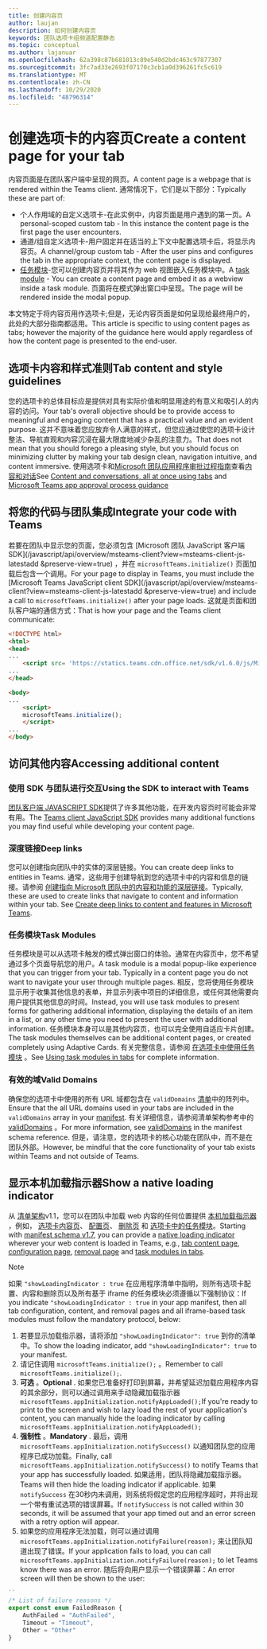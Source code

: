 ```yaml
---
title: 创建内容页
author: laujan
description: 如何创建内容页
keywords: 团队选项卡组频道配置静态
ms.topic: conceptual
ms.author: lajanuar
ms.openlocfilehash: 62a398c87b681013c89e540d2bdc463c97877307
ms.sourcegitcommit: 3fc7ad33e2693f07170c3cb1a0d396261fc5c619
ms.translationtype: MT
ms.contentlocale: zh-CN
ms.lasthandoff: 10/29/2020
ms.locfileid: "48796314"
---
```

# <a name="create-a-content-page-for-your-tab"></a><span data-ttu-id="ce131-104">创建选项卡的内容页</span><span class="sxs-lookup"><span data-stu-id="ce131-104">Create a content page for your tab</span></span>

<span data-ttu-id="ce131-105">内容页面是在团队客户端中呈现的网页。</span><span class="sxs-lookup"><span data-stu-id="ce131-105">A content page is a webpage that is rendered within the Teams client.</span></span> <span data-ttu-id="ce131-106">通常情况下，它们是以下部分：</span><span class="sxs-lookup"><span data-stu-id="ce131-106">Typically these are part of:</span></span>

* <span data-ttu-id="ce131-107">个人作用域的自定义选项卡-在此实例中，内容页面是用户遇到的第一页。</span><span class="sxs-lookup"><span data-stu-id="ce131-107">A personal-scoped custom tab - In this instance the content page is the first page the user encounters.</span></span>
* <span data-ttu-id="ce131-108">通道/组自定义选项卡-用户固定并在适当的上下文中配置选项卡后，将显示内容页。</span><span class="sxs-lookup"><span data-stu-id="ce131-108">A channel/group custom tab - After the user pins and configures the tab in the appropriate context, the content page is displayed.</span></span>
* <span data-ttu-id="ce131-109">[任务模块](~/task-modules-and-cards/what-are-task-modules.md)-您可以创建内容页并将其作为 web 视图嵌入任务模块中。</span><span class="sxs-lookup"><span data-stu-id="ce131-109">A [task module](~/task-modules-and-cards/what-are-task-modules.md) - You can create a content page and embed it as a webview inside a task module.</span></span> <span data-ttu-id="ce131-110">页面将在模式弹出窗口中呈现。</span><span class="sxs-lookup"><span data-stu-id="ce131-110">The page will be rendered inside the modal popup.</span></span>

<span data-ttu-id="ce131-111">本文特定于将内容页用作选项卡;但是，无论内容页面是如何呈现给最终用户的，此处的大部分指南都适用。</span><span class="sxs-lookup"><span data-stu-id="ce131-111">This article is specific to using content pages as tabs; however the majority of the guidance here would apply regardless of how the content page is presented to the end-user.</span></span>

## <a name="tab-content-and-style-guidelines"></a><span data-ttu-id="ce131-112">选项卡内容和样式准则</span><span class="sxs-lookup"><span data-stu-id="ce131-112">Tab content and style guidelines</span></span>

<span data-ttu-id="ce131-113">您的选项卡的总体目标应是提供对具有实际价值和明显用途的有意义和吸引人的内容的访问。</span><span class="sxs-lookup"><span data-stu-id="ce131-113">Your tab's overall objective should be to provide access to meaningful and engaging content that has a practical value and an evident purpose.</span></span> <span data-ttu-id="ce131-114">这并不意味着您应放弃令人满意的样式，但您应通过使您的选项卡设计整洁、导航直观和内容沉浸在最大限度地减少杂乱的注意力。</span><span class="sxs-lookup"><span data-stu-id="ce131-114">That does not mean that you should forego a pleasing style, but you should focus on minimizing clutter by making your tab design clean, navigation intuitive, and content immersive.</span></span> <span data-ttu-id="ce131-115">使用选项卡和[Microsoft 团队应用程序审批过程指南](~/concepts/deploy-and-publish/appsource/prepare/frequently-failed-cases.md)查看[内容和对话](~/tabs/design/tabs.md)</span><span class="sxs-lookup"><span data-stu-id="ce131-115">See [Content and conversations, all at once using tabs](~/tabs/design/tabs.md) and [Microsoft Teams app approval process guidance](~/concepts/deploy-and-publish/appsource/prepare/frequently-failed-cases.md)</span></span>

## <a name="integrate-your-code-with-teams"></a><span data-ttu-id="ce131-116">将您的代码与团队集成</span><span class="sxs-lookup"><span data-stu-id="ce131-116">Integrate your code with Teams</span></span>

<span data-ttu-id="ce131-117">若要在团队中显示您的页面，您必须包含 [Microsoft 团队 JavaScript 客户端 SDK](/javascript/api/overview/msteams-client?view=msteams-client-js-latestadd &preserve-view=true) ，并在 `microsoftTeams.initialize()` 页面加载后包含一个调用。</span><span class="sxs-lookup"><span data-stu-id="ce131-117">For your page to display in Teams, you must include the [Microsoft Teams JavaScript client SDK](/javascript/api/overview/msteams-client?view=msteams-client-js-latestadd &preserve-view=true) and include a call to `microsoftTeams.initialize()` after your page loads.</span></span> <span data-ttu-id="ce131-118">这就是页面和团队客户端的通信方式：</span><span class="sxs-lookup"><span data-stu-id="ce131-118">That is how your page and the Teams client communicate:</span></span>

```html
<!DOCTYPE html>
<html>
<head>
...
    <script src= 'https://statics.teams.cdn.office.net/sdk/v1.6.0/js/MicrosoftTeams.min.js'></script>
...
</head>

<body>
...
    <script>
    microsoftTeams.initialize();
    </script>
...
</body>
```

## <a name="accessing-additional-content"></a><span data-ttu-id="ce131-119">访问其他内容</span><span class="sxs-lookup"><span data-stu-id="ce131-119">Accessing additional content</span></span>

### <a name="using-the-sdk-to-interact-with-teams"></a><span data-ttu-id="ce131-120">使用 SDK 与团队进行交互</span><span class="sxs-lookup"><span data-stu-id="ce131-120">Using the SDK to interact with Teams</span></span>

<span data-ttu-id="ce131-121">[团队客户端 JAVASCRIPT SDK](~/tabs/how-to/using-teams-client-sdk.md)提供了许多其他功能，在开发内容页时可能会非常有用。</span><span class="sxs-lookup"><span data-stu-id="ce131-121">The [Teams client JavaScript SDK](~/tabs/how-to/using-teams-client-sdk.md) provides many additional functions you may find useful while developing your content page.</span></span>

### <a name="deep-links"></a><span data-ttu-id="ce131-122">深度链接</span><span class="sxs-lookup"><span data-stu-id="ce131-122">Deep links</span></span>

<span data-ttu-id="ce131-123">您可以创建指向团队中的实体的深层链接。</span><span class="sxs-lookup"><span data-stu-id="ce131-123">You can create deep links to entities in Teams.</span></span> <span data-ttu-id="ce131-124">通常，这些用于创建导航到您的选项卡中的内容和信息的链接。请参阅 [创建指向 Microsoft 团队中的内容和功能的深层链接](~/concepts/build-and-test/deep-links.md)。</span><span class="sxs-lookup"><span data-stu-id="ce131-124">Typically, these are used to create links that navigate to content and information within your tab. See [Create deep links to content and features in Microsoft Teams](~/concepts/build-and-test/deep-links.md).</span></span>

### <a name="task-modules"></a><span data-ttu-id="ce131-125">任务模块</span><span class="sxs-lookup"><span data-stu-id="ce131-125">Task Modules</span></span>

<span data-ttu-id="ce131-126">任务模块是可以从选项卡触发的模式弹出窗口的体验。通常在内容页中，您不希望通过多个页面导航您的用户。</span><span class="sxs-lookup"><span data-stu-id="ce131-126">A task module is a modal popup-like experience that you can trigger from your tab. Typically in a content page you do not want to navigate your user through multiple pages.</span></span> <span data-ttu-id="ce131-127">相反，您将使用任务模块显示用于收集其他信息的表单，并显示列表中项目的详细信息，或任何其他需要向用户提供其他信息的时间。</span><span class="sxs-lookup"><span data-stu-id="ce131-127">Instead, you will use task modules to present forms for gathering additional information, displaying the details of an item in a list, or any other time you need to present the user with additional information.</span></span> <span data-ttu-id="ce131-128">任务模块本身可以是其他内容页，也可以完全使用自适应卡片创建。</span><span class="sxs-lookup"><span data-stu-id="ce131-128">The task modules themselves can be additional content pages, or created completely using Adaptive Cards.</span></span> <span data-ttu-id="ce131-129">有关完整信息，请参阅 [在选项卡中使用任务模块](~/task-modules-and-cards/task-modules/task-modules-tabs.md) 。</span><span class="sxs-lookup"><span data-stu-id="ce131-129">See [Using task modules in tabs](~/task-modules-and-cards/task-modules/task-modules-tabs.md) for complete information.</span></span>

### <a name="valid-domains"></a><span data-ttu-id="ce131-130">有效的域</span><span class="sxs-lookup"><span data-stu-id="ce131-130">Valid Domains</span></span>

<span data-ttu-id="ce131-131">确保您的选项卡中使用的所有 URL 域都包含在 `validDomains` [清单](~/concepts/build-and-test/apps-package.md)中的阵列中。</span><span class="sxs-lookup"><span data-stu-id="ce131-131">Ensure that the all URL domains used in your tabs are included in the `validDomains` array in your [manifest](~/concepts/build-and-test/apps-package.md).</span></span> <span data-ttu-id="ce131-132">有关详细信息，请参阅清单架构参考中的 [validDomains](~/resources/schema/manifest-schema.md#validdomains) 。</span><span class="sxs-lookup"><span data-stu-id="ce131-132">For more information, see [validDomains](~/resources/schema/manifest-schema.md#validdomains) in the manifest schema reference.</span></span> <span data-ttu-id="ce131-133">但是，请注意，您的选项卡的核心功能在团队中，而不是在团队外部。</span><span class="sxs-lookup"><span data-stu-id="ce131-133">However, be mindful that the core functionality of your tab exists within Teams and not outside of Teams.</span></span>

## <a name="show-a-native-loading-indicator"></a><span data-ttu-id="ce131-134">显示本机加载指示器</span><span class="sxs-lookup"><span data-stu-id="ce131-134">Show a native loading indicator</span></span>

<span data-ttu-id="ce131-135">从 [清单架构](../../../resources/schema/manifest-schema.md)v1.1，您可以在团队中加载 web 内容的任何位置提供 [本机加载指示器](../../../resources/schema/manifest-schema.md#showloadingindicator) ，例如， [选项卡内容页](#integrate-your-code-with-teams)、 [配置页](configuration-page.md)、 [删除页](removal-page.md) 和 [选项卡中的任务模块](../../../task-modules-and-cards/task-modules/task-modules-tabs.md)。</span><span class="sxs-lookup"><span data-stu-id="ce131-135">Starting with [manifest schema v1.7](../../../resources/schema/manifest-schema.md), you can provide a [native loading indicator](../../../resources/schema/manifest-schema.md#showloadingindicator) wherever your web content is loaded in Teams, e.g., [tab content page](#integrate-your-code-with-teams), [configuration page](configuration-page.md), [removal page](removal-page.md) and [task modules in tabs](../../../task-modules-and-cards/task-modules/task-modules-tabs.md).</span></span>

> [!NOTE]
> <span data-ttu-id="ce131-136">如果  `"showLoadingIndicator : true`  在应用程序清单中指明，则所有选项卡配置、内容和删除页以及所有基于 iframe 的任务模块必须遵循以下强制协议：</span><span class="sxs-lookup"><span data-stu-id="ce131-136">If you indicate  `"showLoadingIndicator : true`  in your app manifest, then all tab configuration, content, and removal pages and all iframe-based task modules must follow the mandatory protocol, below:</span></span>

1. <span data-ttu-id="ce131-137">若要显示加载指示器，请将添加 `"showLoadingIndicator": true` 到你的清单中。</span><span class="sxs-lookup"><span data-stu-id="ce131-137">To show the loading indicator, add `"showLoadingIndicator": true` to your manifest.</span></span> 
2. <span data-ttu-id="ce131-138">请记住调用 `microsoftTeams.initialize();` 。</span><span class="sxs-lookup"><span data-stu-id="ce131-138">Remember to call `microsoftTeams.initialize();`.</span></span>
3. <span data-ttu-id="ce131-139">**可选** 。</span><span class="sxs-lookup"><span data-stu-id="ce131-139">**Optional** .</span></span> <span data-ttu-id="ce131-140">如果您已准备好打印到屏幕，并希望延迟加载应用程序内容的其余部分，则可以通过调用来手动隐藏加载指示器 `microsoftTeams.appInitialization.notifyAppLoaded();`</span><span class="sxs-lookup"><span data-stu-id="ce131-140">If you're ready to print to the screen and wish to lazy load the rest of your application's content, you can manually hide the loading indicator by calling `microsoftTeams.appInitialization.notifyAppLoaded();`</span></span>
4. <span data-ttu-id="ce131-141">**强制性** 。</span><span class="sxs-lookup"><span data-stu-id="ce131-141">**Mandatory** .</span></span> <span data-ttu-id="ce131-142">最后，调用 `microsoftTeams.appInitialization.notifySuccess()` 以通知团队您的应用程序已成功加载。</span><span class="sxs-lookup"><span data-stu-id="ce131-142">Finally, call `microsoftTeams.appInitialization.notifySuccess()` to notify Teams that your app has successfully loaded.</span></span> <span data-ttu-id="ce131-143">如果适用，团队将隐藏加载指示器。</span><span class="sxs-lookup"><span data-stu-id="ce131-143">Teams will then hide the loading indicator if applicable.</span></span> <span data-ttu-id="ce131-144">如果  `notifySuccess`  在30秒内未调用，则系统将假定您的应用程序超时，并将出现一个带有重试选项的错误屏幕。</span><span class="sxs-lookup"><span data-stu-id="ce131-144">If  `notifySuccess`  is not called within 30 seconds, it will be assumed that your app timed out and an error screen with a retry option will appear.</span></span>
5. <span data-ttu-id="ce131-145">如果您的应用程序无法加载，则可以通过调用 `microsoftTeams.appInitialization.notifyFailure(reason);` 来让团队知道出现了错误。</span><span class="sxs-lookup"><span data-stu-id="ce131-145">If your application fails to load, you can call `microsoftTeams.appInitialization.notifyFailure(reason);` to let Teams know there was an error.</span></span> <span data-ttu-id="ce131-146">随后将向用户显示一个错误屏幕：</span><span class="sxs-lookup"><span data-stu-id="ce131-146">An error screen will then be shown to the user:</span></span>

```typescript
``
/* List of failure reasons */
export const enum FailedReason {
    AuthFailed = "AuthFailed",
    Timeout = "Timeout",
    Other = "Other"
}
```
>
